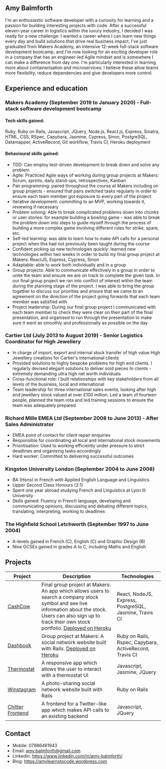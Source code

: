 ## Amy Balmforth

I'm an enthusiastic software developer with a curiosity for learning and a passion for building interesting projects with code. After a successful eleven-year career in logistics within the luxury industry, I decided I was ready for a new challenge: I wanted a career where I can learn new things every day and build solutions that drive real business impact. I've just graduated from Makers Academy, an intensive 12-week full-stack software development bootcamp, and I'm now looking for an exciting developer role in a company that has an engineer-led Agile mindset and is somewhere I can make a difference from day one. I'm particularly interested in learning more about containerisation and microservices: I believe these allow teams more flexibility, reduce dependencies and give developers more control.

## Experience and education

### Makers Academy (September 2019 to January 2020) - Full-stack software development bootcamp

#### Tech skills gained:

Ruby, Ruby on Rails, Javascript, JQuery, Node.js, React.js, Express, Sinatra, HTML, CSS, RSpec, Capybara, Jasmine, Cypress, Sinon, PostgreSQL, Datamapper, ActiveRecord, Git workflow, Travis CI, Heroku deployment

#### Behavioural skills gained:

* TDD: Can employ test-driven development to break down and solve any problem
* Agile: Practiced Agile ways of working during group projects at Makers: Scrum, sprints, daily stand-ups, retrospectives, Kanban
* Pair programming: paired throughout the course at Makers including on group projects - ensured that pairs switched tasks regularly in order to ensure each team member got exposure to every part of the project
* Iterative development: committing to an MVP, working towards it, reviewing if necessary
* Problem solving: Able to break complicated problems down into chunks or user stories: for example building a bowling game - was able to break the problem down into steps to guide myself through the process of building a more complex game involving different rules for strike, spare, etc.
* Self-led learning: was able to learn how to make API calls for a personal project when this had not previously been taught during the course
* Confident picking up new technologies quickly: learned new technologies within two weeks in order to build my final group project at Makers: ReactJS, Express, Cypress, Sinon
* Adaptable: able to work both individually and in a group
* Group projects: Able to communicate effectively in a group in order to unite the team and ensure we are on track to complete the given task. In our final group project we ran into conflict of interest within the team during the planning stage of the project. I was able to bring the group together to discuss our priorities and ensure that we came to an agreement on the direction of the project going forwards that each team member was satisfied with
* Project leadership: During our final group project I communicated with each team member to check they were clear on their part of the final presentation, and organised to run through the presentation to make sure it went as smoothly and professionally as possible on the day

### Cartier Ltd (July 2013 to August 2019) - Senior Logistics Coordinator for High Jewellery

* In charge of import, export and internal stock transfer of high value High Jewellery creations for Cartier's international clients
* Provided solutions to highly bespoke problems for high end clients. I regularly devised elegant solutions to deliver sold pieces to clients - extremely demanding ultra high net worth individuals
* Cross-functional role: I built relationships with key stakeholders from all levels of the business, local and international
* Team leadership for three international sales events, looking after high end jewellery stock valued at over £100 million. Led a team of fourteen people, planned the team rota and led training sessions to ensure the team was adequately prepared

### Richard Mille EMEA Ltd (September 2008 to June 2013) - After Sales Administrator

* EMEA point of contact for client repair enquiries
* Responsible for coordinating all local and international stock movements
* Prioritisation: Used to working efficiently under pressure to strict deadlines and organising tasks accordingly
* Hard worker: Committed to delivering successful outcomes

### Kingston University London (September 2004 to June 2008)

* BA (Hons) in French with Applied English Language and Linguistics
* Upper Second Class Honours (2:1)
* Spent one year abroad studying French and Linguistics at Lyon III University
* Skills gained: Fluency in French language, developing and communicating opinions, discussing and debating different topics, translating, interpreting, working to deadlines

### The Highfield School Letchworth (September 1997 to June 2004)

* A-levels gained in French (C), English (C) and Graphic Design (B)
* Nine GCSEs gained in grades A to C, including Maths and English

## Projects

| Project | Description | Technologies |
|---|---|---|
| [CashCow](https://github.com/amybalmforth/cashcow) | Final group project at Makers: An app which allows users to search a company stock symbol and see live information about the stock. Users can also sign up to track their own stock portfolio. [Deployed on Heroku](https://cashcow2020.herokuapp.com/) | React, NodeJS, Express, PostgreSQL, Jasmine, Travis CI |
| [Dashbook](https://github.com/amybalmforth/acebook-AceofBaseBook) | Group project at Makers: A social network website built with Rails. [Deployed on Heroku](https://blooming-harbor-19656.herokuapp.com/) | Ruby on Rails, Rspec, Capybara, ActiveRecord, Travis CI |
| [Thermostat](https://github.com/amybalmforth/thermostat.git) | A responsive app which allows the user to interact with a thermostat UI | Javascript, Jasmine, JQuery |
| [Winstagram](https://github.com/amybalmforth/instagram-challenge) | A photo-sharing social network website built with Rails | Ruby on Rails |
| [Chitter Frontend](https://github.com/amybalmforth/frontend-api-challenge) | A frontend for a Twitter-like app which makes API calls to an existing backend | Javascript, JQuery |

## Contact

* Mobile: 07986461943
* Email: amy.balmforth@gmail.com
* Linkedin: https://www.linkedin.com/in/amy-balmforth/
* Blog: https://amylearnstocode.wordpress.com
